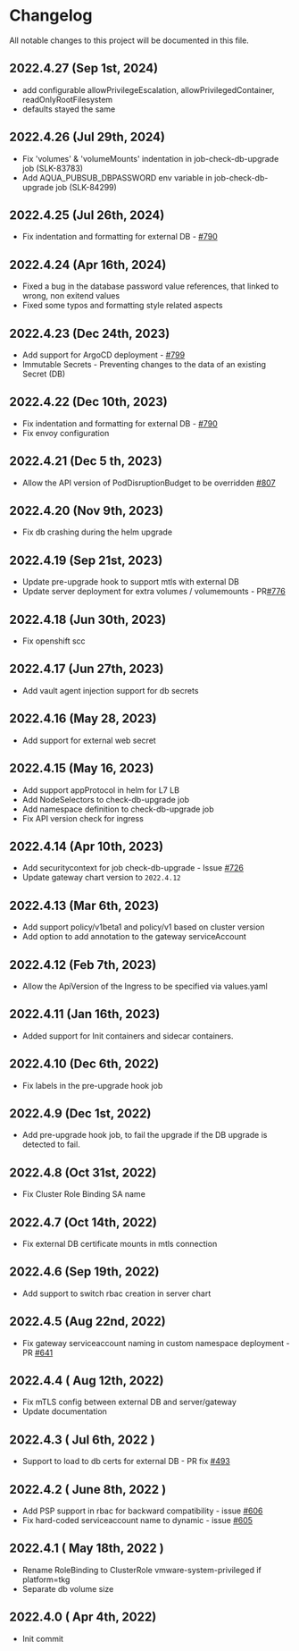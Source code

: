 # Changelog
All notable changes to this project will be documented in this file.

## 2022.4.27 (Sep 1st, 2024)
* add configurable allowPrivilegeEscalation, allowPrivilegedContainer, readOnlyRootFilesystem
* defaults stayed the same

## 2022.4.26 (Jul 29th, 2024)
* Fix 'volumes' & 'volumeMounts' indentation in job-check-db-upgrade job (SLK-83783)
* Add AQUA_PUBSUB_DBPASSWORD env variable in job-check-db-upgrade job (SLK-84299)

## 2022.4.25 (Jul 26th, 2024)
* Fix indentation and formatting for external DB - [#790](https://github.com/aquasecurity/aqua-helm/pull/790)

## 2022.4.24 (Apr 16th, 2024)
* Fixed a bug in the database password value references, that linked to wrong, non exitend values
* Fixed some typos and formatting style related aspects

## 2022.4.23 (Dec 24th, 2023)
* Add support for ArgoCD deployment - [#799](https://github.com/aquasecurity/aqua-helm/issues/799)
* Immutable Secrets - Preventing changes to the data of an existing Secret (DB)

## 2022.4.22 (Dec 10th, 2023)
* Fix indentation and formatting for external DB - [#790](https://github.com/aquasecurity/aqua-helm/issues/790) 
* Fix envoy configuration

## 2022.4.21 (Dec 5 th, 2023)
* Allow the API version of PodDisruptionBudget to be overridden [#807](https://github.com/aquasecurity/aqua-helm/pull/807)

## 2022.4.20 (Nov 9th, 2023)
* Fix db crashing during the helm upgrade

## 2022.4.19 (Sep 21st, 2023)
* Update pre-upgrade hook to support mtls with external DB
* Update server deployment for extra volumes / volumemounts - PR[#776](https://github.com/aquasecurity/aqua-helm/pull/776)

## 2022.4.18 (Jun 30th, 2023)
* Fix openshift scc

## 2022.4.17 (Jun 27th, 2023)
* Add vault agent injection support for db secrets

## 2022.4.16 (May 28, 2023)
* Add support for external web secret

## 2022.4.15 (May 16, 2023)
* Add support appProtocol in helm for L7 LB
* Add NodeSelectors to check-db-upgrade job
* Add namespace definition to check-db-upgrade job
* Fix API version check for ingress

## 2022.4.14 (Apr 10th, 2023)
* Add securitycontext for job check-db-upgrade - Issue [#726](https://github.com/aquasecurity/aqua-helm/issues/726)
* Update gateway chart version to `2022.4.12`

## 2022.4.13 (Mar 6th, 2023)
* Add support policy/v1beta1 and policy/v1 based on cluster version
* Add option to add annotation to the gateway serviceAccount

## 2022.4.12 (Feb 7th, 2023)
* Allow the ApiVersion of the Ingress to be specified via values.yaml

## 2022.4.11 (Jan 16th, 2023)
* Added support for Init containers and sidecar containers.

## 2022.4.10 (Dec 6th, 2022)
* Fix labels in the pre-upgrade hook job

## 2022.4.9 (Dec 1st, 2022)
* Add pre-upgrade hook job, to fail the upgrade if the DB upgrade is detected to fail.

## 2022.4.8 (Oct 31st, 2022)
* Fix Cluster Role Binding SA name

## 2022.4.7 (Oct 14th, 2022)
* Fix external DB certificate mounts in mtls connection

## 2022.4.6 (Sep 19th, 2022)
* Add support to switch rbac creation in server chart

## 2022.4.5 (Aug 22nd, 2022)
* Fix gateway serviceaccount naming in custom namespace deployment - PR [#641](https://github.com/aquasecurity/aqua-helm/pull/641)

## 2022.4.4 ( Aug 12th, 2022)
* Fix mTLS config between external DB and server/gateway
* Update documentation

## 2022.4.3 ( Jul 6th, 2022 )
* Support to load to db certs for external DB - PR fix [#493](https://github.com/aquasecurity/aqua-helm/issues/493)

## 2022.4.2 ( June 8th, 2022 )
* Add PSP support in rbac for backward compatibility - issue [#606](https://github.com/aquasecurity/aqua-helm/issues/606)
* Fix hard-coded serviceaccount name to dynamic - issue [#605](https://github.com/aquasecurity/aqua-helm/issues/605)

## 2022.4.1 ( May 18th, 2022 )
* Rename RoleBinding to ClusterRole vmware-system-privileged if platform=tkg
* Separate db volume size

## 2022.4.0 ( Apr 4th, 2022)
* Init commit

